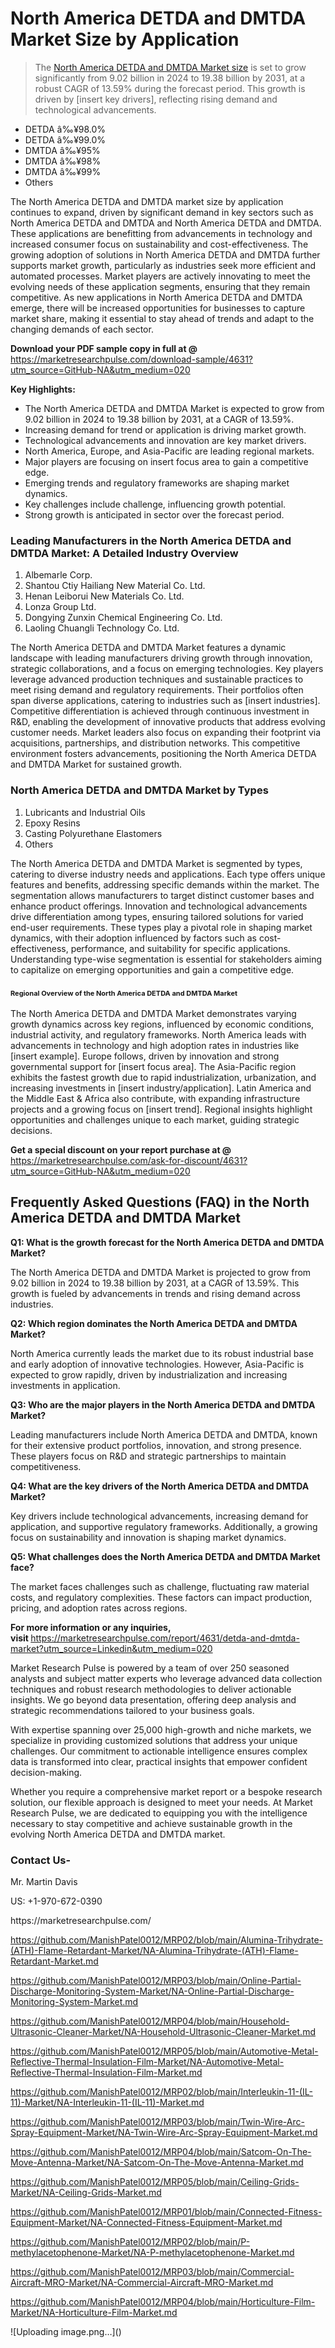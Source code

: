 <h1>North America DETDA and DMTDA Market&nbsp;Size by Application</h1><blockquote><p>The <a href="https://marketresearchpulse.com/download-sample/4631?utm_source=GitHub-NA&amp;utm_medium=020">North America DETDA and DMTDA Market size</a> is set to grow significantly from 9.02 billion in 2024 to 19.38 billion by 2031, at a robust CAGR of 13.59% during the forecast period. This growth is driven by [insert key drivers], reflecting rising demand and technological advancements.</p></blockquote><ul><li>DETDA â‰¥98.0% <li> DETDA â‰¥99.0% <li> DMTDA â‰¥95% <li> DMTDA â‰¥98% <li> DMTDA â‰¥99% <li> Others</li></ul><p>The North America DETDA and DMTDA market size by application continues to expand, driven by significant demand in key sectors such as North America DETDA and DMTDA and North America DETDA and DMTDA. These applications are benefitting from advancements in technology and increased consumer focus on sustainability and cost-effectiveness. The growing adoption of solutions in North America DETDA and DMTDA further supports market growth, particularly as industries seek more efficient and automated processes. Market players are actively innovating to meet the evolving needs of these application segments, ensuring that they remain competitive. As new applications in North America DETDA and DMTDA emerge, there will be increased opportunities for businesses to capture market share, making it essential to stay ahead of trends and adapt to the changing demands of each sector.</p><p><strong>Download your PDF sample copy in full at @ </strong><a href="https://marketresearchpulse.com/download-sample/4631?utm_source=GitHub-NA&amp;utm_medium=020">https://marketresearchpulse.com/download-sample/4631?utm_source=GitHub-NA&amp;utm_medium=020</a></p><p><strong>Key Highlights: </strong></p><ul><li>The North America DETDA and DMTDA Market is expected to grow from 9.02 billion in 2024 to 19.38 billion by 2031, at a CAGR of 13.59%.</li><li>Increasing demand for trend or application is driving market growth.</li><li>Technological advancements and innovation are key market drivers.</li><li>North America, Europe, and Asia-Pacific are leading regional markets.</li><li>Major players are focusing on insert focus area to gain a competitive edge.</li><li>Emerging trends and regulatory frameworks are shaping market dynamics.</li><li>Key challenges include challenge, influencing growth potential.</li><li>Strong growth is anticipated in sector over the forecast period.</li></ul><h3>Leading Manufacturers in the North America DETDA and DMTDA Market: A Detailed Industry Overview</h3><ol><li>Albemarle Corp.</li><li>Shantou Ctiy Hailiang New Material Co. Ltd.</li><li>Henan Leiborui New Materials Co. Ltd.</li><li>Lonza Group Ltd.</li><li>Dongying Zunxin Chemical Engineering Co. Ltd.</li><li>Laoling Chuangli Technology Co. Ltd.</li></ol><div class="flex max-w-full flex-col flex-grow"><div class="min-h-8 text-message flex w-full flex-col items-end gap-2 whitespace-normal break-words [.text-message+&amp;]:mt-5" dir="auto" data-message-author-role="assistant" data-message-id="fd8432e4-4910-450d-b182-61b7bfb0a01f" data-message-model-slug="gpt-4o"><div class="flex w-full flex-col gap-1 empty:hidden first:pt-[3px]"><div class="markdown prose w-full break-words dark:prose-invert light"><p>The North America DETDA and DMTDA Market features a dynamic landscape with leading manufacturers driving growth through innovation, strategic collaborations, and a focus on emerging technologies. Key players leverage advanced production techniques and sustainable practices to meet rising demand and regulatory requirements. Their portfolios often span diverse applications, catering to industries such as [insert industries]. Competitive differentiation is achieved through continuous investment in R&amp;D, enabling the development of innovative products that address evolving customer needs. Market leaders also focus on expanding their footprint via acquisitions, partnerships, and distribution networks. This competitive environment fosters advancements, positioning the North America DETDA and DMTDA Market for sustained growth.</p></div></div></div></div><h3>North America DETDA and DMTDA Market by Types</h3><ol><li>Lubricants and Industrial Oils <li> Epoxy Resins <li> Casting Polyurethane Elastomers <li> Others</li></ol><div class="flex max-w-full flex-col flex-grow"><div class="min-h-8 text-message flex w-full flex-col items-end gap-2 whitespace-normal break-words [.text-message+&amp;]:mt-5" dir="auto" data-message-author-role="assistant" data-message-id="084470be-0bb7-4664-bddf-5156b4f41249" data-message-model-slug="gpt-4o-mini"><div class="flex w-full flex-col gap-1 empty:hidden first:pt-[3px]"><div class="markdown prose w-full break-words dark:prose-invert light"><p>The North America DETDA and DMTDA Market is segmented by types, catering to diverse industry needs and applications. Each type offers unique features and benefits, addressing specific demands within the market. The segmentation allows manufacturers to target distinct customer bases and enhance product offerings. Innovation and technological advancements drive differentiation among types, ensuring tailored solutions for varied end-user requirements. These types play a pivotal role in shaping market dynamics, with their adoption influenced by factors such as cost-effectiveness, performance, and suitability for specific applications. Understanding type-wise segmentation is essential for stakeholders aiming to capitalize on emerging opportunities and gain a competitive edge.</p></div></div></div></div><h3><span style="font-size: 11px;">Regional Overview of the North America DETDA and DMTDA Market</span></h3><div class="flex max-w-full flex-col flex-grow"><div class="min-h-8 text-message flex w-full flex-col items-end gap-2 whitespace-normal break-words [.text-message+&amp;]:mt-5" dir="auto" data-message-author-role="assistant" data-message-id="e9038762-ce64-4e30-91c9-9bd413514231" data-message-model-slug="gpt-4o-mini"><div class="flex w-full flex-col gap-1 empty:hidden first:pt-[3px]"><div class="markdown prose w-full break-words dark:prose-invert light"><p>The North America DETDA and DMTDA Market demonstrates varying growth dynamics across key regions, influenced by economic conditions, industrial activity, and regulatory frameworks. North America leads with advancements in technology and high adoption rates in industries like [insert example]. Europe follows, driven by innovation and strong governmental support for [insert focus area]. The Asia-Pacific region exhibits the fastest growth due to rapid industrialization, urbanization, and increasing investments in [insert industry/application]. Latin America and the Middle East &amp; Africa also contribute, with expanding infrastructure projects and a growing focus on [insert trend]. Regional insights highlight opportunities and challenges unique to each market, guiding strategic decisions.</p></div></div></div></div><p><strong>Get a special discount on your report purchase at @ </strong><a href="https://marketresearchpulse.com/ask-for-discount/4631?utm_source=GitHub-NA&amp;utm_medium=020">https://marketresearchpulse.com/ask-for-discount/4631?utm_source=GitHub-NA&amp;utm_medium=020</a></p><h2>Frequently Asked Questions (FAQ) in the North America DETDA and DMTDA Market</h2><p><strong>Q1: What is the growth forecast for the North America DETDA and DMTDA Market?</strong></p><p>The North America DETDA and DMTDA Market is projected to grow from 9.02 billion in 2024 to 19.38 billion by 2031, at a CAGR of 13.59%. This growth is fueled by advancements in trends and rising demand across industries.</p><p><strong>Q2: Which region dominates the North America DETDA and DMTDA Market?</strong></p><p>North America currently leads the market due to its robust industrial base and early adoption of innovative technologies. However, Asia-Pacific is expected to grow rapidly, driven by industrialization and increasing investments in application.</p><p><strong>Q3: Who are the major players in the North America DETDA and DMTDA Market?</strong></p><p>Leading manufacturers include North America DETDA and DMTDA, known for their extensive product portfolios, innovation, and strong presence. These players focus on R&amp;D and strategic partnerships to maintain competitiveness.</p><p><strong>Q4: What are the key drivers of the North America DETDA and DMTDA Market?</strong></p><p>Key drivers include technological advancements, increasing demand for application, and supportive regulatory frameworks. Additionally, a growing focus on sustainability and innovation is shaping market dynamics.</p><p><strong>Q5: What challenges does the North America DETDA and DMTDA Market face?</strong></p><p>The market faces challenges such as challenge, fluctuating raw material costs, and regulatory complexities. These factors can impact production, pricing, and adoption rates across regions.</p><p><strong>For more information or any inquiries, visit&nbsp;</strong><a href="https://marketresearchpulse.com/report/4631/detda-and-dmtda-market?utm_source=Linkedin&utm_medium=020">https://marketresearchpulse.com/report/4631/detda-and-dmtda-market?utm_source=Linkedin&utm_medium=020</a></p><p>Market Research Pulse is powered by a team of over 250 seasoned analysts and subject matter experts who leverage advanced data collection techniques and robust research methodologies to deliver actionable insights. We go beyond data presentation, offering deep analysis and strategic recommendations tailored to your business goals.</p><p>With expertise spanning over 25,000 high-growth and niche markets, we specialize in providing customized solutions that address your unique challenges. Our commitment to actionable intelligence ensures complex data is transformed into clear, practical insights that empower confident decision-making.</p><p>Whether you require a comprehensive market report or a bespoke research solution, our flexible approach is designed to meet your needs. At Market Research Pulse, we are dedicated to equipping you with the intelligence necessary to stay competitive and achieve sustainable growth in the evolving North America DETDA and DMTDA market.</p><h3><strong>Contact Us-</strong></h3><p>Mr. Martin Davis</p><p>US: +1-970-672-0390</p><p>https://marketresearchpulse.com/</p><p><a href="https://github.com/ManishPatel0012/MRP02/blob/main/Alumina-Trihydrate-(ATH)-Flame-Retardant-Market/NA-Alumina-Trihydrate-(ATH)-Flame-Retardant-Market.md">https://github.com/ManishPatel0012/MRP02/blob/main/Alumina-Trihydrate-(ATH)-Flame-Retardant-Market/NA-Alumina-Trihydrate-(ATH)-Flame-Retardant-Market.md</a></p><p><a href="https://github.com/ManishPatel0012/MRP03/blob/main/Online-Partial-Discharge-Monitoring-System-Market/NA-Online-Partial-Discharge-Monitoring-System-Market.md">https://github.com/ManishPatel0012/MRP03/blob/main/Online-Partial-Discharge-Monitoring-System-Market/NA-Online-Partial-Discharge-Monitoring-System-Market.md</a></p><p><a href="https://github.com/ManishPatel0012/MRP04/blob/main/Household-Ultrasonic-Cleaner-Market/NA-Household-Ultrasonic-Cleaner-Market.md">https://github.com/ManishPatel0012/MRP04/blob/main/Household-Ultrasonic-Cleaner-Market/NA-Household-Ultrasonic-Cleaner-Market.md</a></p><p><a href="https://github.com/ManishPatel0012/MRP05/blob/main/Automotive-Metal-Reflective-Thermal-Insulation-Film-Market/NA-Automotive-Metal-Reflective-Thermal-Insulation-Film-Market.md">https://github.com/ManishPatel0012/MRP05/blob/main/Automotive-Metal-Reflective-Thermal-Insulation-Film-Market/NA-Automotive-Metal-Reflective-Thermal-Insulation-Film-Market.md</a></p><p><a href="https://github.com/ManishPatel0012/MRP02/blob/main/Interleukin-11-(IL-11)-Market/NA-Interleukin-11-(IL-11)-Market.md">https://github.com/ManishPatel0012/MRP02/blob/main/Interleukin-11-(IL-11)-Market/NA-Interleukin-11-(IL-11)-Market.md</a></p><p><a href="https://github.com/ManishPatel0012/MRP03/blob/main/Twin-Wire-Arc-Spray-Equipment-Market/NA-Twin-Wire-Arc-Spray-Equipment-Market.md">https://github.com/ManishPatel0012/MRP03/blob/main/Twin-Wire-Arc-Spray-Equipment-Market/NA-Twin-Wire-Arc-Spray-Equipment-Market.md</a></p><p><a href="https://github.com/ManishPatel0012/MRP04/blob/main/Satcom-On-The-Move-Antenna-Market/NA-Satcom-On-The-Move-Antenna-Market.md">https://github.com/ManishPatel0012/MRP04/blob/main/Satcom-On-The-Move-Antenna-Market/NA-Satcom-On-The-Move-Antenna-Market.md</a></p><p><a href="https://github.com/ManishPatel0012/MRP05/blob/main/Ceiling-Grids-Market/NA-Ceiling-Grids-Market.md">https://github.com/ManishPatel0012/MRP05/blob/main/Ceiling-Grids-Market/NA-Ceiling-Grids-Market.md</a></p><p><a href="https://github.com/ManishPatel0012/MRP01/blob/main/Connected-Fitness-Equipment-Market/NA-Connected-Fitness-Equipment-Market.md">https://github.com/ManishPatel0012/MRP01/blob/main/Connected-Fitness-Equipment-Market/NA-Connected-Fitness-Equipment-Market.md</a></p><p><a href="https://github.com/ManishPatel0012/MRP02/blob/main/P-methylacetophenone-Market/NA-P-methylacetophenone-Market.md">https://github.com/ManishPatel0012/MRP02/blob/main/P-methylacetophenone-Market/NA-P-methylacetophenone-Market.md</a></p><p><a href="https://github.com/ManishPatel0012/MRP03/blob/main/Commercial-Aircraft-MRO-Market/NA-Commercial-Aircraft-MRO-Market.md">https://github.com/ManishPatel0012/MRP03/blob/main/Commercial-Aircraft-MRO-Market/NA-Commercial-Aircraft-MRO-Market.md</a></p><p><a href="https://github.com/ManishPatel0012/MRP04/blob/main/Horticulture-Film-Market/NA-Horticulture-Film-Market.md">https://github.com/ManishPatel0012/MRP04/blob/main/Horticulture-Film-Market/NA-Horticulture-Film-Market.md</a></p>
![Uploading image.png…]()
